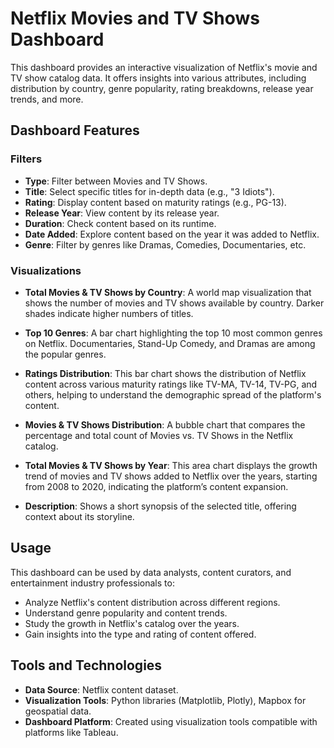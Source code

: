 # Netflix Movies and TV Shows Dashboard

This dashboard provides an interactive visualization of Netflix's movie and TV show catalog data. It offers insights into various attributes, including distribution by country, genre popularity, rating breakdowns, release year trends, and more.

## Dashboard Features

### Filters
- **Type**: Filter between Movies and TV Shows.
- **Title**: Select specific titles for in-depth data (e.g., "3 Idiots").
- **Rating**: Display content based on maturity ratings (e.g., PG-13).
- **Release Year**: View content by its release year.
- **Duration**: Check content based on its runtime.
- **Date Added**: Explore content based on the year it was added to Netflix.
- **Genre**: Filter by genres like Dramas, Comedies, Documentaries, etc.

### Visualizations
- **Total Movies & TV Shows by Country**:
  A world map visualization that shows the number of movies and TV shows available by country. Darker shades indicate higher numbers of titles.

- **Top 10 Genres**:
  A bar chart highlighting the top 10 most common genres on Netflix. Documentaries, Stand-Up Comedy, and Dramas are among the popular genres.

- **Ratings Distribution**:
  This bar chart shows the distribution of Netflix content across various maturity ratings like TV-MA, TV-14, TV-PG, and others, helping to understand the demographic spread of the platform's content.

- **Movies & TV Shows Distribution**:
  A bubble chart that compares the percentage and total count of Movies vs. TV Shows in the Netflix catalog.

- **Total Movies & TV Shows by Year**:
  This area chart displays the growth trend of movies and TV shows added to Netflix over the years, starting from 2008 to 2020, indicating the platform’s content expansion.

- **Description**:
  Shows a short synopsis of the selected title, offering context about its storyline.

## Usage

This dashboard can be used by data analysts, content curators, and entertainment industry professionals to:
- Analyze Netflix's content distribution across different regions.
- Understand genre popularity and content trends.
- Study the growth in Netflix's catalog over the years.
- Gain insights into the type and rating of content offered.

## Tools and Technologies
- **Data Source**: Netflix content dataset.
- **Visualization Tools**: Python libraries (Matplotlib, Plotly), Mapbox for geospatial data.
- **Dashboard Platform**: Created using visualization tools compatible with platforms like Tableau.

